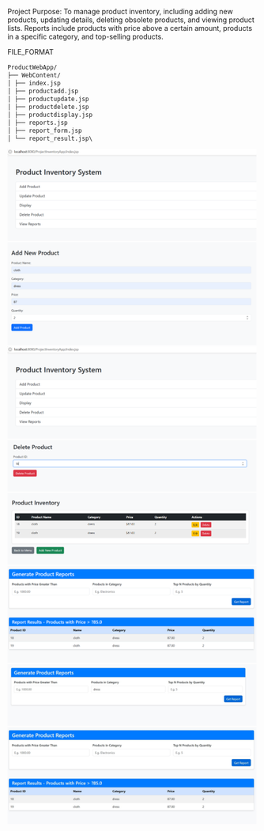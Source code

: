 Project Purpose:
To manage product inventory, including adding new products, updating details, deleting obsolete
products, and viewing product lists. Reports include products with price above a certain amount,
products in a specific category, and top-selling products.

FILE_FORMAT
```
ProductWebApp/
├── WebContent/
│ ├── index.jsp
│ ├── productadd.jsp
│ ├── productupdate.jsp
│ ├── productdelete.jsp
│ ├── productdisplay.jsp
│ ├── reports.jsp
│ ├── report_form.jsp
│ └── report_result.jsp\
```

![image alt](Output/index.png.png)
![image alt](Output/Productadd.png.png)
![image alt](Output/index.png.png)
![image alt](Output/delete.png.png)
![image alt](Output/display.png.png)                                   
![image alt](Output/report.png.png)
![image alt](Output/report.jpg)
![image alt](Output/pricefilter.jpg)
